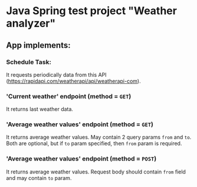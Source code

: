 # Java Spring test project "Weather analyzer"

## App implements:

### Schedule Task:
It requests periodically data from this API (https://rapidapi.com/weatherapi/api/weatherapi-com).

### 'Current weather' endpoint (method = `GET`)
It returns last weather data.

### 'Average weather values' endpoint (method = `GET`)
It returns average weather values. May contain 2 query params `from` and `to`.
Both are optional, but if `to` param specified, then `from` param is required.

### 'Average weather values' endpoint (method = `POST`)
It returns average weather values.
Request body should contain `from` field and may contain `to` param.